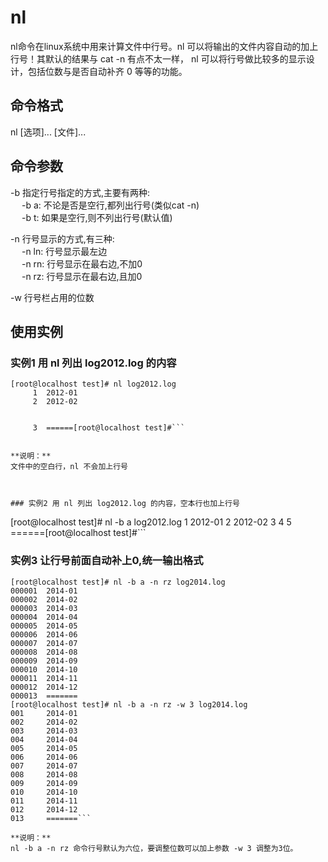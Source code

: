# nl

nl命令在linux系统中用来计算文件中行号。nl 可以将输出的文件内容自动的加上行号！其默认的结果与 cat -n 有点不太一样， nl 可以将行号做比较多的显示设计，包括位数与是否自动补齐 0 等等的功能。  


## 命令格式

nl [选项]... [文件]...


## 命令参数

-b 指定行号指定的方式,主要有两种:  
　  -b a: 不论是否是空行,都列出行号(类似cat -n)  
　  -b t: 如果是空行,则不列出行号(默认值)  

-n 行号显示的方式,有三种:  
　  -n ln: 行号显示最左边  
　  -n rn: 行号显示在最右边,不加0  
　  -n rz: 行号显示在最右边,且加0  
   
-w 行号栏占用的位数

## 使用实例  

### 实例1  用 nl 列出 log2012.log 的内容  

```
[root@localhost test]# nl log2012.log 
     1  2012-01
     2  2012-02
       
       
     3  ======[root@localhost test]#```


**说明：**  
文件中的空白行，nl 不会加上行号  



### 实例2 用 nl 列出 log2012.log 的内容，空本行也加上行号  

```
[root@localhost test]# nl -b a log2012.log 
     1  2012-01
     2  2012-02
     3
     4
     5  ======[root@localhost test]#```
     
     
### 实例3 让行号前面自动补上0,统一输出格式  

```
[root@localhost test]# nl -b a -n rz log2014.log 
000001  2014-01
000002  2014-02
000003  2014-03
000004  2014-04
000005  2014-05
000006  2014-06
000007  2014-07
000008  2014-08
000009  2014-09
000010  2014-10
000011  2014-11
000012  2014-12
000013  =======
[root@localhost test]# nl -b a -n rz -w 3 log2014.log 
001     2014-01
002     2014-02
003     2014-03
004     2014-04
005     2014-05
006     2014-06
007     2014-07
008     2014-08
009     2014-09
010     2014-10
011     2014-11
012     2014-12
013     =======```

**说明：**  
nl -b a -n rz 命令行号默认为六位，要调整位数可以加上参数 -w 3 调整为3位。













